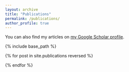 ```yaml
---
layout: archive
title: "Publications"
permalink: /publications/
author_profile: true
---
```


You can also find my articles on <a href="https://scholar.google.com/citations?user=U7HARQEAAAAJ&hl=en">my Google Scholar profile</a>.

{% include base_path %}

{% for post in site.publications reversed %}
  <!--{% include archive-single.html %}-->
{% endfor %}

